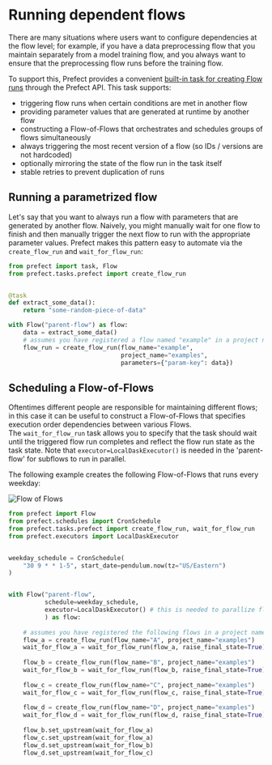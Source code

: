 # Running dependent flows

There are many situations where users want to configure dependencies at the flow level; for example,
if you have a data preprocessing flow that you maintain separately from a model training flow, and you 
always want to ensure that the preprocessing flow runs before the training flow.

To support this, Prefect provides a convenient [built-in task for creating Flow runs](/api/latest/tasks/prefect.html#create-flow-run)
through the Prefect API.  This task supports:
- triggering flow runs when certain conditions are met in another flow
- providing parameter values that are generated at runtime by another flow
- constructing a Flow-of-Flows that orchestrates and schedules groups of flows simultaneously
- always triggering the most recent version of a flow (so IDs / versions are not hardcoded)
- optionally mirroring the state of the flow run in the task itself
- stable retries to prevent duplication of runs

## Running a parametrized flow

Let's say that you want to always run a flow with parameters that are generated by another flow. 
Naively, you might manually wait for one flow to finish and then manually trigger the next flow to run
with the appropriate parameter values.  Prefect makes this pattern easy to automate via the `create_flow_run`
and `wait_for_flow_run`:


```python
from prefect import task, Flow
from prefect.tasks.prefect import create_flow_run


@task
def extract_some_data():
    return "some-random-piece-of-data"

with Flow("parent-flow") as flow:
    data = extract_some_data()
    # assumes you have registered a flow named "example" in a project named "examples"
    flow_run = create_flow_run(flow_name="example", 
                               project_name="examples", 
                               parameters={"param-key": data})
```

## Scheduling a Flow-of-Flows

Oftentimes different people are responsible for maintaining different flows; in this case it can be useful
to construct a Flow-of-Flows that specifies execution order dependencies between various Flows.  
The `wait_for_flow_run` task allows you to specify that the task should wait until the triggered flow run completes
and reflect the flow run state as the task state. Note that `executor=LocalDaskExecutor()` is needed in the 'parent-flow' for subflows to run in parallel.

The following example creates the following Flow-of-Flows that runs every weekday:

![Flow of Flows](/idioms/flow-of-flows.png)

```python
from prefect import Flow
from prefect.schedules import CronSchedule
from prefect.tasks.prefect import create_flow_run, wait_for_flow_run
from prefect.executors import LocalDaskExecutor


weekday_schedule = CronSchedule(
    "30 9 * * 1-5", start_date=pendulum.now(tz="US/Eastern")
)


with Flow("parent-flow",
          schedule=weekday_schedule,
          executor=LocalDaskExecutor() # this is needed to parallize flow B and C
          ) as flow:
    
    # assumes you have registered the following flows in a project named "examples"
    flow_a = create_flow_run(flow_name="A", project_name="examples")
    wait_for_flow_a = wait_for_flow_run(flow_a, raise_final_state=True)
    
    flow_b = create_flow_run(flow_name="B", project_name="examples")
    wait_for_flow_b = wait_for_flow_run(flow_b, raise_final_state=True)
    
    flow_c = create_flow_run(flow_name="C", project_name="examples")
    wait_for_flow_c = wait_for_flow_run(flow_c, raise_final_state=True)
    
    flow_d = create_flow_run(flow_name="D", project_name="examples")
    wait_for_flow_d = wait_for_flow_run(flow_d, raise_final_state=True)
    
    flow_b.set_upstream(wait_for_flow_a)
    flow_c.set_upstream(wait_for_flow_a)
    flow_d.set_upstream(wait_for_flow_b)
    flow_d.set_upstream(wait_for_flow_c)
```
